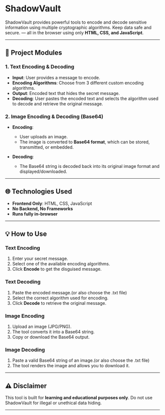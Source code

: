 # ShadowVault

ShadowVault provides powerful tools to encode and decode sensitive information using multiple cryptographic algorithms. Keep data safe and secure. — all in the browser using only **HTML, CSS, and JavaScript**.

---

## 🔹 Project Modules

### 1. Text Encoding & Decoding

* **Input**: User provides a message to encode.
* **Encoding Algorithms**: Choose from 3 different custom encoding algorithms.
* **Output**: Encoded text that hides the secret message.
* **Decoding**: User pastes the encoded text and selects the algorithm used to decode and retrieve the original message.

### 2. Image Encoding & Decoding (Base64)

* **Encoding**:

  * User uploads an image.
  * The image is converted to **Base64 format**, which can be stored, transmitted, or embedded.
* **Decoding**:

  * The Base64 string is decoded back into its original image format and displayed/downloaded.

---

## 🌐 Technologies Used

* **Frontend Only**: HTML, CSS, JavaScript
* **No Backend, No Frameworks**
* **Runs fully in-browser**

---

## 💡 How to Use

### Text Encoding

1. Enter your secret message.
2. Select one of the available encoding algorithms.
3. Click **Encode** to get the disguised message.

### Text Decoding

1. Paste the encoded message.(or also choose the .txt file)
2. Select the correct algorithm used for encoding.
3. Click **Decode** to retrieve the original message.

### Image Encoding

1. Upload an image (JPG/PNG).
2. The tool converts it into a Base64 string.
3. Copy or download the Base64 output.

### Image Decoding

1. Paste a valid Base64 string of an image.(or also choose the .txt file)
2. The tool renders the image and allows you to download it.

---

## ⚠️ Disclaimer

This tool is built for **learning and educational purposes only**. Do not use ShadowVault for illegal or unethical data hiding.

---
